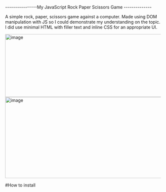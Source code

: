 ----------------My JavaScript Rock Paper Scissors Game --------------

A simple rock, paper, scissors game against a computer. Made using DOM manipulation with JS so I could demonstrate my understanding on the topic. I did use minimal HTML with filler text and inline CSS for an appropriate UI.

<img width="1905" height="204" alt="image" src="https://github.com/user-attachments/assets/59035f5a-3dd8-4dfa-ad55-e47d7612b662" />
<img width="1911" height="263" alt="image" src="https://github.com/user-attachments/assets/22d09e13-5acc-43e6-b2b9-ec6c53ac78bd" />


#How to install
